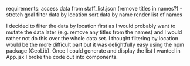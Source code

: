 <!-- Given a file (`staff_list.json` in this directory), containing a JSON encoded list of Staff, create an program to read and parse this file to display all staff, ordered by name, who live within 2km of our office, which is located at 175 Victoria Street, Wellington (lat: -41.2920728, long: 174.7748162). -->

requirements:
access data from staff_list.json
(remove titles in names?) - stretch goal
filter data by location
sort data by name
render list of names


I decided to filter the data by location first as I would probably want to mutate the data later (e.g. remove any titles from the names) and I would rather not do this over the whole data set.
I thought filtering by location would be the more difficult part but it was delightfully easy using the npm package (GeoLib).
Once I could generate and display the list I wanted in App.jsx I broke the code out into components.